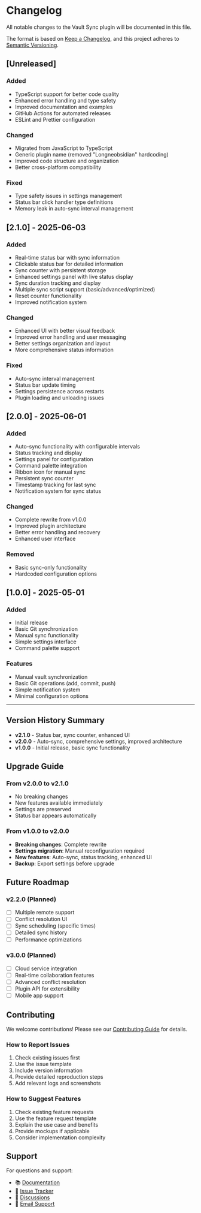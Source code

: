 # Changelog

All notable changes to the Vault Sync plugin will be documented in this file.

The format is based on [Keep a Changelog](https://keepachangelog.com/en/1.0.0/),
and this project adheres to [Semantic Versioning](https://semver.org/spec/v2.0.0.html).

## [Unreleased]

### Added
- TypeScript support for better code quality
- Enhanced error handling and type safety
- Improved documentation and examples
- GitHub Actions for automated releases
- ESLint and Prettier configuration

### Changed
- Migrated from JavaScript to TypeScript
- Generic plugin name (removed "Longneobsidian" hardcoding)
- Improved code structure and organization
- Better cross-platform compatibility

### Fixed
- Type safety issues in settings management
- Status bar click handler type definitions
- Memory leak in auto-sync interval management

## [2.1.0] - 2025-06-03

### Added
- Real-time status bar with sync information
- Clickable status bar for detailed information
- Sync counter with persistent storage
- Enhanced settings panel with live status display
- Sync duration tracking and display
- Multiple sync script support (basic/advanced/optimized)
- Reset counter functionality
- Improved notification system

### Changed
- Enhanced UI with better visual feedback
- Improved error handling and user messaging
- Better settings organization and layout
- More comprehensive status information

### Fixed
- Auto-sync interval management
- Status bar update timing
- Settings persistence across restarts
- Plugin loading and unloading issues

## [2.0.0] - 2025-06-01

### Added
- Auto-sync functionality with configurable intervals
- Status tracking and display
- Settings panel for configuration
- Command palette integration
- Ribbon icon for manual sync
- Persistent sync counter
- Timestamp tracking for last sync
- Notification system for sync status

### Changed
- Complete rewrite from v1.0.0
- Improved plugin architecture
- Better error handling and recovery
- Enhanced user interface

### Removed
- Basic sync-only functionality
- Hardcoded configuration options

## [1.0.0] - 2025-05-01

### Added
- Initial release
- Basic Git synchronization
- Manual sync functionality
- Simple settings interface
- Command palette support

### Features
- Manual vault synchronization
- Basic Git operations (add, commit, push)
- Simple notification system
- Minimal configuration options

---

## Version History Summary

- **v2.1.0** - Status bar, sync counter, enhanced UI
- **v2.0.0** - Auto-sync, comprehensive settings, improved architecture
- **v1.0.0** - Initial release, basic sync functionality

## Upgrade Guide

### From v2.0.0 to v2.1.0
- No breaking changes
- New features available immediately
- Settings are preserved
- Status bar appears automatically

### From v1.0.0 to v2.0.0
- **Breaking changes**: Complete rewrite
- **Settings migration**: Manual reconfiguration required
- **New features**: Auto-sync, status tracking, enhanced UI
- **Backup**: Export settings before upgrade

## Future Roadmap

### v2.2.0 (Planned)
- [ ] Multiple remote support
- [ ] Conflict resolution UI
- [ ] Sync scheduling (specific times)
- [ ] Detailed sync history
- [ ] Performance optimizations

### v3.0.0 (Planned)
- [ ] Cloud service integration
- [ ] Real-time collaboration features
- [ ] Advanced conflict resolution
- [ ] Plugin API for extensibility
- [ ] Mobile app support

## Contributing

We welcome contributions! Please see our [Contributing Guide](CONTRIBUTING.md) for details.

### How to Report Issues
1. Check existing issues first
2. Use the issue template
3. Include version information
4. Provide detailed reproduction steps
5. Add relevant logs and screenshots

### How to Suggest Features
1. Check existing feature requests
2. Use the feature request template
3. Explain the use case and benefits
4. Provide mockups if applicable
5. Consider implementation complexity

## Support

For questions and support:
- 📚 [Documentation](README.md)
- 🐛 [Issue Tracker](https://github.com/kabuto-png/longneobsidian-vault-sync/issues)
- 💬 [Discussions](https://github.com/kabuto-png/longneobsidian-vault-sync/discussions)
- 📧 [Email Support](mailto:kabuto.png@gmail.com)
